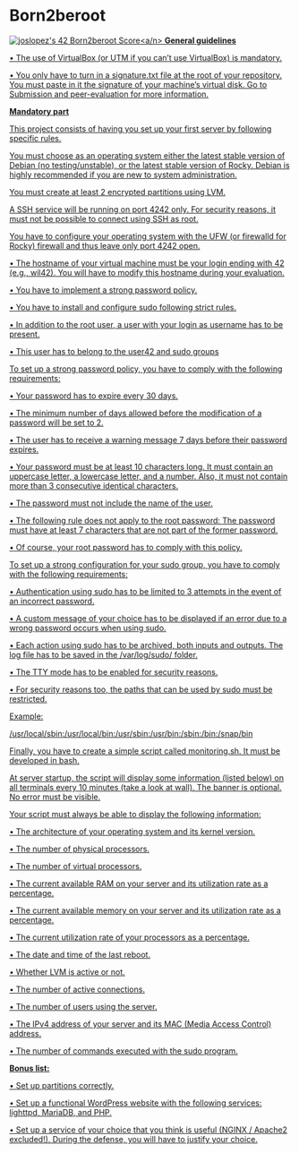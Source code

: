 # Born2beroot
<a href="https://github.com/JaeSeoKim/badge42"><img src="https://badge42.vercel.app/api/v2/cl4qxms4g001609l49j835g66/project/2574154" alt="joslopez's 42 Born2beroot Score" /><a/n>
<b>General guidelines</b>
<p>• The use of VirtualBox (or UTM if you can’t use VirtualBox) is mandatory.</p>
<p>• You only have to turn in a signature.txt file at the root of your repository. You
must paste in it the signature of your machine’s virtual disk. Go to Submission and
peer-evaluation for more information.<p/n>
<b>Mandatory part</b>
<p>This project consists of having you set up your first server by following specific rules.</p>
<p>You must choose as an operating system either the latest stable version of Debian (no
testing/unstable), or the latest stable version of Rocky. Debian is highly recommended
if you are new to system administration.</p>
<p>You must create at least 2 encrypted partitions using LVM.</p>
<p>A SSH service will be running on port 4242 only. For security reasons, it must not be
possible to connect using SSH as root.</p>
<p>You have to configure your operating system with the UFW (or firewalld for Rocky)
firewall and thus leave only port 4242 open.</p>
<p>• The hostname of your virtual machine must be your login ending with 42 (e.g.,
wil42). You will have to modify this hostname during your evaluation.</p>
<p>• You have to implement a strong password policy.</p>
<p>• You have to install and configure sudo following strict rules.</p>
<p>• In addition to the root user, a user with your login as username has to be present.</p>
<p>• This user has to belong to the user42 and sudo groups</p>
<p>To set up a strong password policy, you have to comply with the following requirements:</p>
<p>• Your password has to expire every 30 days.</p>
<p>• The minimum number of days allowed before the modification of a password will
be set to 2.</p>
<p>• The user has to receive a warning message 7 days before their password expires.</p>
<p>• Your password must be at least 10 characters long. It must contain an uppercase
letter, a lowercase letter, and a number. Also, it must not contain more than 3
consecutive identical characters.</p>
<p>• The password must not include the name of the user.</p>
<p>• The following rule does not apply to the root password: The password must have
at least 7 characters that are not part of the former password.</p>
<p>• Of course, your root password has to comply with this policy.</p>
To set up a strong configuration for your sudo group, you have to comply with the
following requirements:</p>
<p>• Authentication using sudo has to be limited to 3 attempts in the event of an incorrect password.</p>
<p>• A custom message of your choice has to be displayed if an error due to a wrong
password occurs when using sudo.</p>
<p>• Each action using sudo has to be archived, both inputs and outputs. The log file
has to be saved in the /var/log/sudo/ folder.</p>
<p>• The TTY mode has to be enabled for security reasons.</p>
<p>• For security reasons too, the paths that can be used by sudo must be restricted.</p>
<p>Example:</p>
<p>/usr/local/sbin:/usr/local/bin:/usr/sbin:/usr/bin:/sbin:/bin:/snap/bin</p>
<p>Finally, you have to create a simple script called monitoring.sh. It must be developed in bash.</p>
<p>At server startup, the script will display some information (listed below) on all terminals every 10 minutes (take a look at wall). The banner is optional. No error must be visible.</p>
<p>Your script must always be able to display the following information:</p>
<p>• The architecture of your operating system and its kernel version.</p>
<p>• The number of physical processors.</p>
<p>• The number of virtual processors.</p>
<p>• The current available RAM on your server and its utilization rate as a percentage.</p>
<p>• The current available memory on your server and its utilization rate as a percentage.</p>
<p>• The current utilization rate of your processors as a percentage.</p>
<p>• The date and time of the last reboot.</p>
<p>• Whether LVM is active or not.</p>
<p>• The number of active connections.</p>
<p>• The number of users using the server.</p>
<p>• The IPv4 address of your server and its MAC (Media Access Control) address.</p>
<p>• The number of commands executed with the sudo program.<p/n>
<b>Bonus list:</b>
<p>• Set up partitions correctly.</p>
<p>• Set up a functional WordPress website with the following services: lighttpd, MariaDB, and PHP.</p>
<p>• Set up a service of your choice that you think is useful (NGINX / Apache2 excluded!). During the defense, you will have to justify your choice.</p>
